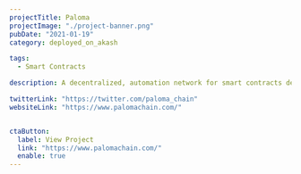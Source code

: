 ```yaml
---
projectTitle: Paloma
projectImage: "./project-banner.png"
pubDate: "2021-01-19"
category: deployed_on_akash

tags:
  - Smart Contracts

description: A decentralized, automation network for smart contracts deployed in the Cosmos, EVM, Solana, and Polkadot networks 7% of Paloma's ’s active validator set is powered by Akash

twitterLink: "https://twitter.com/paloma_chain"
websiteLink: "https://www.palomachain.com/"


ctaButton:
  label: View Project
  link: "https://www.palomachain.com/"
  enable: true
---
```

